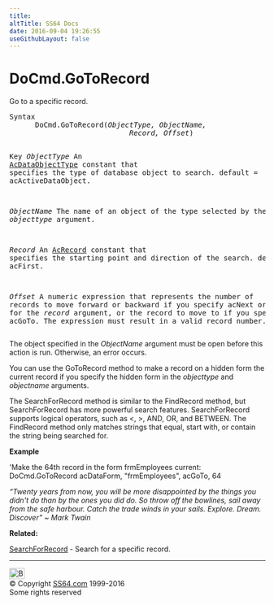```yaml
---
title:
altTitle: SS64 Docs
date: 2016-09-04 19:26:55
useGithubLayout: false
---
```

<!-- #BeginLibraryItem "/Library/head_access.lbi" --><!-- #EndLibraryItem --><h1>DoCmd.GoToRecord</h1>
<p> Go to a specific record.</p>
<pre>Syntax
      DoCmd.GoToRecord(<i>ObjectType, ObjectName,
                            Record, Offset</i>)

Key
   <i>ObjectType</i> An <a href="acdataobjecttype.html">AcDataObjectType</a> constant that specifies
              the type of database object to search.
              default = acActiveDataObject.<i>

   ObjectName</i> The name of an object of the type selected by
              the <i>objecttype</i> argument.

   <i>Record</i>     An <a href="acrecord.html">AcRecord</a> constant that specifies the 
              starting point and direction of the search.
              default = acFirst.

   <i>Offset</i>     A numeric expression that represents the number
              of records to move forward or backward if you
              specify acNext or acPrevious for the <i>record</i> argument,
              or the record to move to if you specify acGoTo.
              The expression must result in a valid record number.</pre>
<p> The object specified in the <i>ObjectName</i> argument must be open before this action is run. Otherwise, an error occurs.</p>
<p>You can use the GoToRecord method to make a record on a hidden form the current record if you specify the hidden form in the <i>objecttype</i> and <i>objectname</i> arguments.</p>
<p>The SearchForRecord method is similar to the FindRecord method, but SearchForRecord has more powerful search features. SearchForRecord supports logical operators, such as &lt;, &gt;, AND, OR, and BETWEEN. The FindRecord method only matches strings that equal, start with, or contain the string being searched for.</p>
<p><b>Example</b></p>
<p>'Make the 64th record in the form frmEmployees current:<br>
DoCmd.GoToRecord acDataForm, "frmEmployees", acGoTo, 64 </p>
<p class="quote"><i>“Twenty years from now, you will be more disappointed by the things you didn't do than by the ones you did do. So throw off the bowlines, sail away from the safe harbour. Catch the trade winds in your sails. Explore. Dream. Discover” ~ Mark Twain</i></p>
<p><b>Related:</b></p>
<p><a href="searchforrecord.html">SearchForRecord</a> - Search for a specific record.</p><!-- #BeginLibraryItem "/Library/foot_access.lbi" --><p>
<!-- access -->

<hr>
<div id="bl" class="footer"><a href="gotorecord.html#"><img src="../images/top.png" width="30" height="22" alt="Back to the Top"></a></div>
<div id="br" class="footer, tagline">© Copyright <a href="http://ss64.com/">SS64.com</a> 1999-2016<br>
Some rights reserved</div><!-- #EndLibraryItem -->

